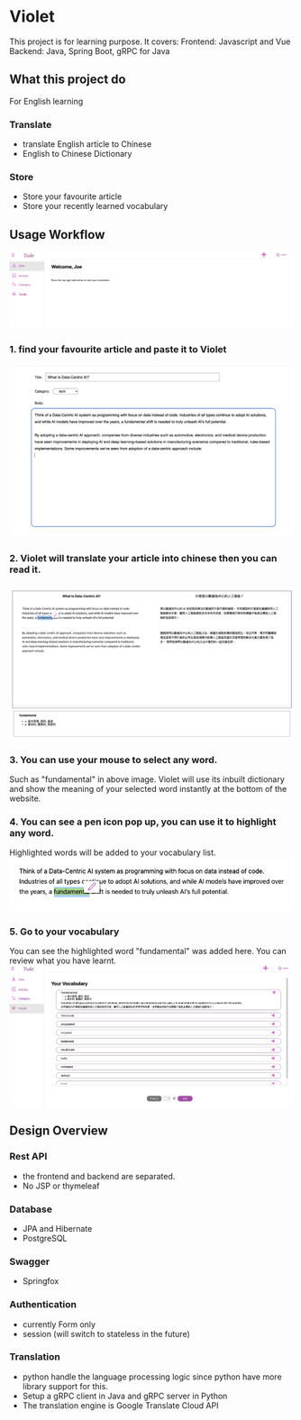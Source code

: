 # Violet
This project is for learning purpose. It covers: 
Frontend: Javascript and Vue
Backend: Java, Spring Boot, gRPC for Java

## What this project do
For English learning
### Translate
- translate English article to Chinese
- English to Chinese Dictionary
### Store
- Store your favourite article
- Store your recently learned vocabulary

## Usage Workflow
![home](images/homepage.png)
### 1. find your favourite article and paste it to Violet
![Add article](images/add.png)
### 2. Violet will translate your article into chinese then you can read it.
![Read article](images/read.png)
### 3. You can use your mouse to select any word.
Such as "fundamental" in above image. Violet will use its inbuilt dictionary and show the meaning of your selected word
instantly at the bottom of the website.
### 4. You can see a pen icon pop up, you can use it to highlight any word.
Highlighted words will be added to your vocabulary list.
![Highlight](images/highlight.png)
### 5. Go to your vocabulary
You can see the highlighted word "fundamental" was added here. You can review what you have learnt.
![vocab](images/vocab.png)

## Design Overview
### Rest API
- the frontend and backend are separated. 
- No JSP or thymeleaf 
### Database
- JPA and Hibernate
- PostgreSQL
### Swagger
- Springfox
### Authentication
- currently Form only 
- session (will switch to stateless in the future)
### Translation
- python handle the language processing logic since python have more library support for this. 
- Setup a gRPC client in Java and gRPC server in Python
- The translation engine is Google Translate Cloud API